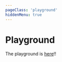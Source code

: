 ```yaml
---
pageClass: 'playground'
hiddenMenu: true
---
```


# Playground

<ESLintPlayground>

The playground is [here](https://sveltejs.github.io/eslint-plugin-svelte/playground/)!!

</ESLintPlayground>
